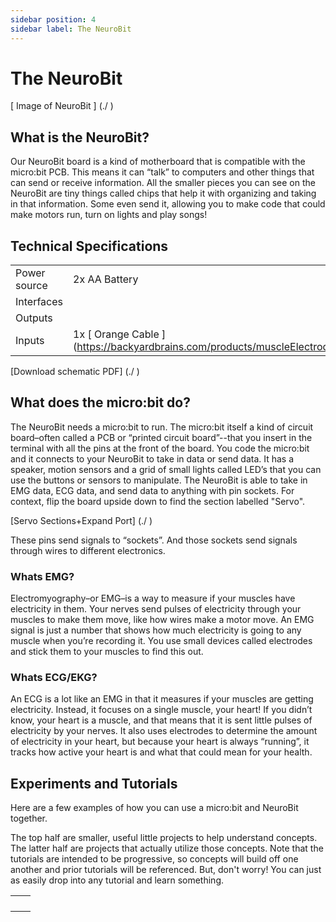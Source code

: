 ```yaml
---
sidebar position: 4
sidebar label: The NeuroBit
---
```


# The NeuroBit #

[ Image of NeuroBit ] (./ )

## What is the NeuroBit? ## 
Our NeuroBit board is a kind of motherboard that is compatible with the micro:bit PCB. This means it can “talk” to computers and other things that can send or receive information. All the smaller pieces you can see on the NeuroBit are tiny things called chips that help it with organizing and taking in that information. Some even send it, allowing you to make code that could make motors run, turn on lights and play songs!

## Technical Specifications ## 

| | |
|---|---|
| Power source | 2x AA Battery |
| Interfaces |  |
|Outputs| |
|Inputs| 1x [ Orange Cable ] (https://backyardbrains.com/products/muscleElectrodeCable) |

[Download schematic PDF] (./ )


## What does the micro:bit do? ## 

The NeuroBit needs a micro:bit to run. The micro:bit itself a kind of circuit board–often called a PCB or “printed circuit board”--that you insert in the terminal with all the pins at the front of the board. You code the micro:bit and it connects to your NeuroBit to take in data or send data. It has a speaker, motion sensors and a grid of small lights called LED’s that you can use the buttons or sensors to manipulate. 
The NeuroBit is able to take in EMG data, ECG data, and send data to anything with pin sockets. For context, flip the board upside down to find the section labelled "Servo".

[Servo Sections+Expand Port] (./ )

These pins send signals to “sockets”. And those sockets send signals through wires to different electronics. 

### Whats EMG? ### 

Electromyography–or EMG–is a way to measure if your muscles have electricity in them. Your nerves send pulses of electricity through your muscles to make them move, like how wires make a motor move. An EMG signal is just a number that shows how much electricity is going to any muscle when you’re recording it. You use small devices called electrodes and stick them to your muscles to find this out.

### Whats ECG/EKG? ###

An ECG is a lot like an EMG in that it measures if your muscles are getting electricity. Instead, it focuses on a single muscle, your heart! If you didn’t know, your heart is a muscle, and that means that it is sent little pulses of electricity by your nerves. 
It also uses electrodes to determine the amount of electricity in your heart, but because your heart is always “running”, it tracks how active your heart is and what that could mean for your health. 

## Experiments and Tutorials ## 

Here are a few examples of how you can use a micro:bit and NeuroBit together. 

The top half are smaller, useful little projects to help understand concepts. The latter half are projects that actually utilize those concepts. Note that the tutorials are intended to be progressive, so concepts will build off one another and prior tutorials will be referenced. But, don't worry! You can just as easily drop into any tutorial and learn something. 

| | |
|---|---|
| | | |
| | | |
| | | |
| | | |




